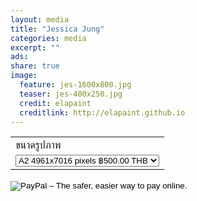```yaml
---
layout: media
title: "Jessica Jung"
categories: media
excerpt: ""
ads: 
share: true
image:
  feature: jes-1600x800.jpg
  teaser: jes-400x250.jpg
  credit: elapaint
  creditlink: http://elapaint.github.io
---
```


<form target="paypal" action="https://www.paypal.com/cgi-bin/webscr" method="post">
<input type="hidden" name="cmd" value="_s-xclick">
<input type="hidden" name="hosted_button_id" value="QCK7AFMA9AADN">
<table>
<tr><td><input type="hidden" name="on0" value="ขนาดรูปภาพ">ขนาดรูปภาพ</td></tr><tr><td><select name="os0">
	<option value="A2 4961x7016 pixels">A2 4961x7016 pixels ฿500.00 THB</option>
	<option value="A3 3508x4961 pixels">A3 3508x4961 pixels ฿400.00 THB</option>
	<option value="A4 2480x3508 pixels">A4 2480x3508 pixels ฿300.00 THB</option>
</select> </td></tr>
</table>
<input type="hidden" name="currency_code" value="THB">
<input type="image" src="https://www.paypalobjects.com/en_GB/TH/i/btn/btn_cart_LG.gif" border="0" name="submit" alt="PayPal – The safer, easier way to pay online.">
<img alt="" border="0" src="https://www.paypalobjects.com/en_GB/i/scr/pixel.gif" width="1" height="1">
</form>



<center><div id="fb-root"></div>
<script>(function(d, s, id) {
  var js, fjs = d.getElementsByTagName(s)[0];
  if (d.getElementById(id)) return;
  js = d.createElement(s); js.id = id;
  js.src = "//connect.facebook.net/th_TH/sdk.js#xfbml=1&version=v2.0";
  fjs.parentNode.insertBefore(js, fjs);
}(document, 'script', 'facebook-jssdk'));</script>

<div class="fb-comments" data-href="http://elapaint.github.io//media/jessica/" data-numposts="5" data-colorscheme="light"></div></center>


<div id="fb-root"></div>
<script>(function(d, s, id) {
  var js, fjs = d.getElementsByTagName(s)[0];
  if (d.getElementById(id)) return;
  js = d.createElement(s); js.id = id;
  js.src = "//connect.facebook.net/en_US/sdk.js#xfbml=1&version=v2.0";
  fjs.parentNode.insertBefore(js, fjs);
}(document, 'script', 'facebook-jssdk'));</script>

<div class="fb-like" data-href="http://elapaint.github.io//media/jessica/" data-layout="standard" data-action="like" data-show-faces="true" data-share="false"></div>

